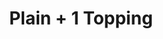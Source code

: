 ---
title: "Plain + 1 Topping"
description: ""
price_s: "10½"
price_m: "15"
price_l: "18"
price_xl: "23"
weight: "2"
---